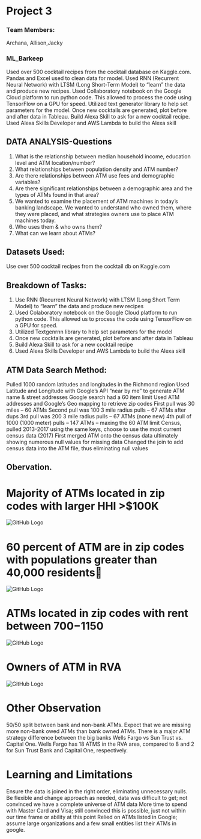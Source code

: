 # Project 3
### Team Members:
Archana, Allison,Jacky

### ML_Barkeep
Used over 500 cocktail recipes from the cocktail database on Kaggle.com. Pandas and Excel used to clean data for model. Used RNN (Recurrent Neural Network) with LTSM (Long Short-Term Model) to “learn” the data and produce new recipes. Used Collaboratory notebook on the Google Cloud platform to run python code. This allowed to process the code using TensorFlow on a GPU for speed. Utilized text generator library to help set parameters for the model. Once new cocktails are generated, plot before and after data in Tableau. Build Alexa Skill to ask for a new cocktail recipe. 
Used Alexa Skills Developer and AWS Lambda to build the Alexa skill



## DATA ANALYSIS-Questions
1. What is the relationship between median household income, education level and ATM location/number?
2. What relationships between population density and ATM number?
3. Are there relationships between ATM use fees and demographic variables?
4. Are there significant relationships between a demographic area and the types of ATMs found in that area?
5. We wanted to examine the placement of ATM machines in today’s banking landscape.  We wanted to understand who owned them, where they were placed, and what strategies owners use to place ATM machines today.
6. Who uses them & who owns them?
7. What can we learn about ATMs?

## Datasets Used:
Use over 500 cocktail recipes from the cocktail db on Kaggle.com


## Breakdown of Tasks:
1. Use RNN (Recurrent Neural Network) with LTSM (Long Short Term Model) to “learn” the data and produce new recipes
2. Used Colaboratory notebook on the Google Cloud platform to run python code. This allowed us to process the code using TensorFlow on a   GPU for speed.
3. Utilized Textgenrnn library to help set parameters for the model
4. Once new cocktails are generated, plot before and after data in Tableau
5. Build Alexa Skill to ask for a new cocktail recipe
6. Used Alexa Skills Developer and AWS Lambda to build the Alexa skill

## ATM Data Search Method:
Pulled 1000 random latitudes and longitudes in the Richmond region
Used Latitude and Longitude with Google’s API “near by me” to generate ATM name & street addresses
Google search had a 60 item limit
Used ATM addresses and Google’s Geo mapping to retrieve zip codes
First pull was 30 miles – 60 ATMs
Second pull was 100 3 mile radius pulls – 67 ATMs after dups
3rd pull was 200 3 mile radius pulls – 67 ATMs (none new)
4th pull of 1000 (1000 meter) pulls – 147 ATMs – maxing the 60 ATM limit
Census, pulled 2013-2017 using the same keys, choose to use the most current census data (2017)
First merged ATM onto the census data ultimately showing numerous null values for missing data
Changed the join to add census data into the ATM file, thus eliminating null values

## Obervation.

# Majority of ATMs located in zip codes with larger HHI >$100K
![GitHub Logo](/Bar_HHI_ATM.png)
# 60 percent of ATM are in zip codes with populations greater than 40,000 residents
![GitHub Logo](/Bar_Population_ATM.png)
# ATMs located in zip codes with rent between $700-$1150
![GitHub Logo](/Bar_Rent_ATM.png)
# Owners of ATM in RVA
![GitHub Logo](/Bar_long_ATM.png)

# Other Observation
50/50 split between bank and non-bank ATMs.  Expect that we are missing more non-bank owed ATMs than bank owned ATMs.
There is a major ATM strategy difference between the big banks Wells Fargo vs Sun Trust vs. Capital One.
Wells Fargo has 18 ATMS in the RVA area, compared to 8 and 2 for Sun Trust Bank and Capital One, respectively.

# Learning and Limitations
Ensure the data is joined in the right order, eliminating unnecessary nulls.
Be flexible and change approach as needed, data was difficult to get; not convinced we have a complete universe of ATM data
More time to spend with Master Card and Visa; still convinced this is possible, just not within our time frame or ability at this point
Relied on ATMs listed in Google;  assume large organizations and a few small entities list their ATMs in google. 

